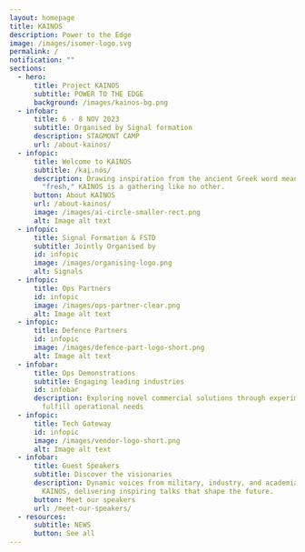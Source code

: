 ```yaml
---
layout: homepage
title: KAINOS
description: Power to the Edge
image: /images/isomer-logo.svg
permalink: /
notification: ""
sections:
  - hero:
      title: Project KAINOS
      subtitle: POWER TO THE EDGE
      background: /images/kainos-bg.png
  - infobar:
      title: 6 - 8 NOV 2023
      subtitle: Organised by Signal formation
      description: STAGMONT CAMP
      url: /about-kainos/
  - infopic:
      title: Welcome to KAINOS
      subtitle: /kai̯.nós/
      description: Drawing inspiration from the ancient Greek word meaning "new" or
        "fresh," KAINOS is a gathering like no other.
      button: About KAINOS
      url: /about-kainos/
      image: /images/ai-circle-smaller-rect.png
      alt: Image alt text
  - infopic:
      title: Signal Formation & FSTD
      subtitle: Jointly Organised by
      id: infopic
      image: /images/organising-logo.png
      alt: Signals
  - infopic:
      title: Ops Partners
      id: infopic
      image: /images/ops-partner-clear.png
      alt: Image alt text
  - infopic:
      title: Defence Partners
      id: infopic
      image: /images/defence-part-logo-short.png
      alt: Image alt text
  - infobar:
      title: Ops Demonstrations
      subtitle: Engaging leading industries
      id: infobar
      description: Exploring novel commercial solutions through experimentation to
        fulfill operational needs
  - infopic:
      title: Tech Gateway
      id: infopic
      image: /images/vendor-logo-short.png
      alt: Image alt text
  - infobar:
      title: Guest Speakers
      subtitle: Discover the visionaries
      description: Dynamic voices from military, industry, and academia unite at
        KAINOS, delivering inspiring talks that shape the future.
      button: Meet our speakers
      url: /meet-our-speakers/
  - resources:
      subtitle: NEWS
      button: See all
---
```


